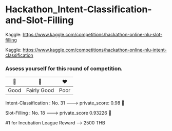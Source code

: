 # Hackathon_Intent-Classification-and-Slot-Filling

Kaggle: https://www.kaggle.com/competitions/hackathon-online-nlu-slot-filling

Kaggle: https://www.kaggle.com/competitions/hackathon-online-nlu-intent-classification

### Assess yourself for this round of competition.

| 💚  | 💛 | ❤️ |
| --- | --- | --- |
| Good | Fairly Good  | Poor |

Intent-Classification : No. 31 ---> private_score: 0.98 💚

Slot-Filling : No. 18 --->  private_score 0.93226 💚

#1 for Incubation League Reward --> 2500 THB
